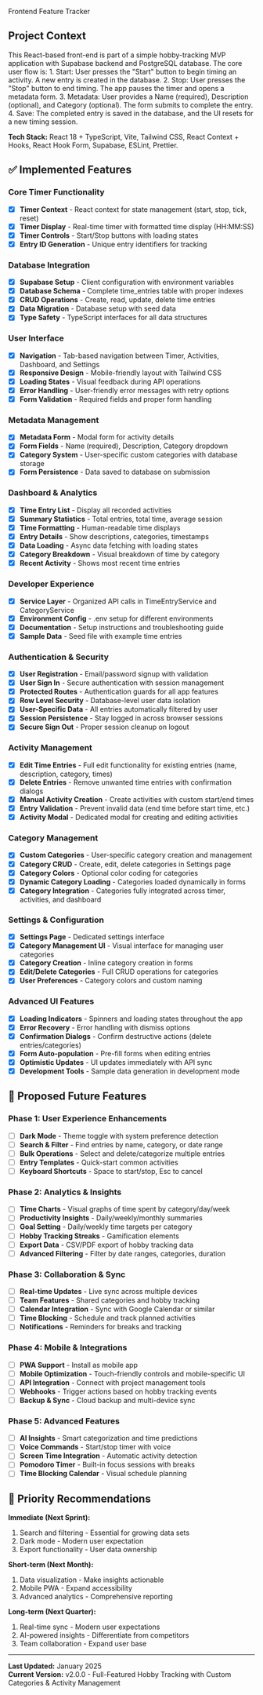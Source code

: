 Frontend Feature Tracker

## Project Context

This React-based front-end is part of a simple hobby-tracking MVP application with Supabase backend and PostgreSQL database. The core user flow is:
	1.	Start: User presses the "Start" button to begin timing an activity. A new entry is created in the database.
	2.	Stop: User presses the "Stop" button to end timing. The app pauses the timer and opens a metadata form.
	3.	Metadata: User provides a Name (required), Description (optional), and Category (optional). The form submits to complete the entry.
	4.	Save: The completed entry is saved in the database, and the UI resets for a new timing session.

**Tech Stack:** React 18 + TypeScript, Vite, Tailwind CSS, React Context + Hooks, React Hook Form, Supabase, ESLint, Prettier.

## ✅ Implemented Features

### Core Timer Functionality
- [x] **Timer Context** - React context for state management (start, stop, tick, reset)
- [x] **Timer Display** - Real-time timer with formatted time display (HH:MM:SS)
- [x] **Timer Controls** - Start/Stop buttons with loading states
- [x] **Entry ID Generation** - Unique entry identifiers for tracking

### Database Integration
- [x] **Supabase Setup** - Client configuration with environment variables
- [x] **Database Schema** - Complete time_entries table with proper indexes
- [x] **CRUD Operations** - Create, read, update, delete time entries
- [x] **Data Migration** - Database setup with seed data
- [x] **Type Safety** - TypeScript interfaces for all data structures

### User Interface
- [x] **Navigation** - Tab-based navigation between Timer, Activities, Dashboard, and Settings
- [x] **Responsive Design** - Mobile-friendly layout with Tailwind CSS
- [x] **Loading States** - Visual feedback during API operations
- [x] **Error Handling** - User-friendly error messages with retry options
- [x] **Form Validation** - Required fields and proper form handling

### Metadata Management
- [x] **Metadata Form** - Modal form for activity details
- [x] **Form Fields** - Name (required), Description, Category dropdown
- [x] **Category System** - User-specific custom categories with database storage
- [x] **Form Persistence** - Data saved to database on submission

### Dashboard & Analytics
- [x] **Time Entry List** - Display all recorded activities
- [x] **Summary Statistics** - Total entries, total time, average session
- [x] **Time Formatting** - Human-readable time displays
- [x] **Entry Details** - Show descriptions, categories, timestamps
- [x] **Data Loading** - Async data fetching with loading states
- [x] **Category Breakdown** - Visual breakdown of time by category
- [x] **Recent Activity** - Shows most recent time entries

### Developer Experience
- [x] **Service Layer** - Organized API calls in TimeEntryService and CategoryService
- [x] **Environment Config** - .env setup for different environments
- [x] **Documentation** - Setup instructions and troubleshooting guide
- [x] **Sample Data** - Seed file with example time entries

### Authentication & Security
- [x] **User Registration** - Email/password signup with validation
- [x] **User Sign In** - Secure authentication with session management
- [x] **Protected Routes** - Authentication guards for all app features
- [x] **Row Level Security** - Database-level user data isolation
- [x] **User-Specific Data** - All entries automatically filtered by user
- [x] **Session Persistence** - Stay logged in across browser sessions
- [x] **Secure Sign Out** - Proper session cleanup on logout

### Activity Management
- [x] **Edit Time Entries** - Full edit functionality for existing entries (name, description, category, times)
- [x] **Delete Entries** - Remove unwanted time entries with confirmation dialogs
- [x] **Manual Activity Creation** - Create activities with custom start/end times
- [x] **Entry Validation** - Prevent invalid data (end time before start time, etc.)
- [x] **Activity Modal** - Dedicated modal for creating and editing activities

### Category Management
- [x] **Custom Categories** - User-specific category creation and management
- [x] **Category CRUD** - Create, edit, delete categories in Settings page
- [x] **Category Colors** - Optional color coding for categories
- [x] **Dynamic Category Loading** - Categories loaded dynamically in forms
- [x] **Category Integration** - Categories fully integrated across timer, activities, and dashboard

### Settings & Configuration
- [x] **Settings Page** - Dedicated settings interface
- [x] **Category Management UI** - Visual interface for managing user categories
- [x] **Category Creation** - Inline category creation in forms
- [x] **Edit/Delete Categories** - Full CRUD operations for categories
- [x] **User Preferences** - Category colors and custom naming

### Advanced UI Features
- [x] **Loading Indicators** - Spinners and loading states throughout the app
- [x] **Error Recovery** - Error handling with dismiss options
- [x] **Confirmation Dialogs** - Confirm destructive actions (delete entries/categories)
- [x] **Form Auto-population** - Pre-fill forms when editing entries
- [x] **Optimistic Updates** - UI updates immediately with API sync
- [x] **Development Tools** - Sample data generation in development mode

## 🔄 Proposed Future Features

### Phase 1: User Experience Enhancements
- [ ] **Dark Mode** - Theme toggle with system preference detection
- [ ] **Search & Filter** - Find entries by name, category, or date range
- [ ] **Bulk Operations** - Select and delete/categorize multiple entries
- [ ] **Entry Templates** - Quick-start common activities
- [ ] **Keyboard Shortcuts** - Space to start/stop, Esc to cancel

### Phase 2: Analytics & Insights
- [ ] **Time Charts** - Visual graphs of time spent by category/day/week
- [ ] **Productivity Insights** - Daily/weekly/monthly summaries
- [ ] **Goal Setting** - Daily/weekly time targets per category
- [ ] **Hobby Tracking Streaks** - Gamification elements
- [ ] **Export Data** - CSV/PDF export of hobby tracking data
- [ ] **Advanced Filtering** - Filter by date ranges, categories, duration

### Phase 3: Collaboration & Sync
- [ ] **Real-time Updates** - Live sync across multiple devices
- [ ] **Team Features** - Shared categories and hobby tracking
- [ ] **Calendar Integration** - Sync with Google Calendar or similar
- [ ] **Time Blocking** - Schedule and track planned activities
- [ ] **Notifications** - Reminders for breaks and tracking

### Phase 4: Mobile & Integrations
- [ ] **PWA Support** - Install as mobile app
- [ ] **Mobile Optimization** - Touch-friendly controls and mobile-specific UI
- [ ] **API Integration** - Connect with project management tools
- [ ] **Webhooks** - Trigger actions based on hobby tracking events
- [ ] **Backup & Sync** - Cloud backup and multi-device sync

### Phase 5: Advanced Features
- [ ] **AI Insights** - Smart categorization and time predictions
- [ ] **Voice Commands** - Start/stop timer with voice
- [ ] **Screen Time Integration** - Automatic activity detection
- [ ] **Pomodoro Timer** - Built-in focus sessions with breaks
- [ ] **Time Blocking Calendar** - Visual schedule planning

## 🎯 Priority Recommendations

**Immediate (Next Sprint):**
1. Search and filtering - Essential for growing data sets
2. Dark mode - Modern user expectation
3. Export functionality - User data ownership

**Short-term (Next Month):**
1. Data visualization - Make insights actionable
2. Mobile PWA - Expand accessibility
3. Advanced analytics - Comprehensive reporting

**Long-term (Next Quarter):**
1. Real-time sync - Modern user expectations
2. AI-powered insights - Differentiate from competitors
3. Team collaboration - Expand user base

---

**Last Updated:** January 2025  
**Current Version:** v2.0.0 - Full-Featured Hobby Tracking with Custom Categories & Activity Management
